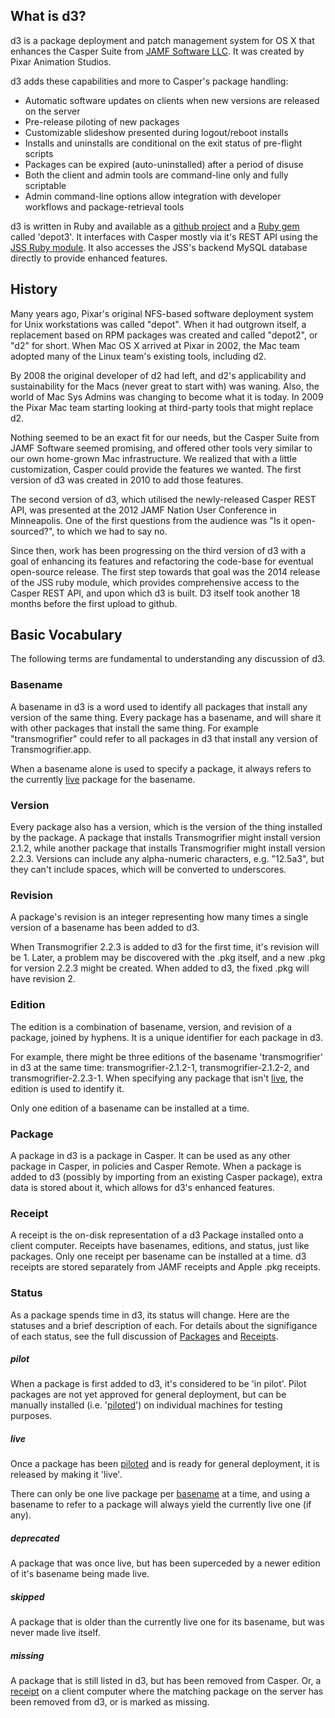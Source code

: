 ## What is d3?

d3 is a package deployment and patch management system for OS X that enhances the 
Casper Suite from [JAMF Software LLC](http://www.jamfsoftware.com/). It was created by Pixar Animation Studios.

d3 adds these capabilities and more to Casper's package handling:

* Automatic software updates on clients when new versions are released on the server
* Pre-release piloting of new packages
* Customizable slideshow presented during logout/reboot installs
* Installs and uninstalls are conditional on the exit status of pre-flight scripts
* Packages can be expired (auto-uninstalled) after a period of disuse
* Both the client and admin tools are command-line only and fully scriptable
* Admin command-line options allow integration with developer workflows and package-retrieval tools

d3 is written in Ruby and available as a [github project](https://github.com/PixarAnimationStudios/depot3) and a [Ruby gem](https://rubygems.org/gems/depot3/) called 'depot3'. It interfaces with Casper mostly via it's REST API using the [JSS Ruby module](https://github.com/PixarAnimationStudios/ruby-jss). It also accesses the JSS's backend MySQL database directly to provide enhanced features.

## History

Many years ago, Pixar's original NFS-based software deployment system for Unix workstations was called "depot". When it had outgrown itself, a replacement based on RPM packages was created and called "depot2", or "d2" for short. When Mac OS X arrived at Pixar in 2002, the Mac team adopted many of the Linux team's existing tools, including d2. 

By 2008 the original developer of d2 had left, and d2's applicability and sustainability for the Macs (never great to start with) was waning. Also, the world of Mac Sys Admins was changing to become what it is today. In 2009 the Pixar Mac team starting looking at third-party tools that might replace d2.  

Nothing seemed to be an exact fit for our needs, but the Casper Suite from JAMF Software seemed promising, and offered other tools very similar to our own home-grown Mac infrastructure. We realized that with a little customization, Casper could provide the features we wanted.  The first version of d3 was created in 2010 to add those features. 

The second version of d3, which utilised the newly-released Casper REST API, was presented at the 2012 JAMF Nation User Conference in Minneapolis. One of the first questions from the audience was "Is it open-sourced?", to which we had to say no. 

Since then, work has been progressing on the third version of d3 with a goal of enhancing its features and refactoring the code-base for eventual open-source release. The first step towards that goal was the 2014 release of the JSS ruby module, which provides comprehensive access to the Casper REST API, and upon which d3 is built. D3 itself took another 18 months before the first upload to github.

## Basic Vocabulary

The following terms are fundamental to understanding any discussion of d3.

### Basename

A basename in d3 is a word used to identify all packages that install any version of the same thing. Every package has a basename, and will share it with other packages that install the same thing. For example "transmogrifier" could refer to all packages in d3 that install any version of Transmogrifier.app. 

When a basename alone is used to specify a package, it always refers to the currently [live](#pilot--live) package for the basename. 


### Version

Every package also has a version, which is the version of the thing installed by the package. A package that installs Transmogrifier might install version 2.1.2, while another package that installs Transmogrifier might install version 2.2.3. Versions can include any alpha-numeric characters, e.g. "12.5a3", but they can't include spaces, which will be converted to underscores.


### Revision

A package's revision is an integer representing how many times a single version of a basename has been added to d3. 

When Transmogrifier 2.2.3 is added to d3 for the first time, it's revision will be 1.  Later, a problem may be discovered with the .pkg itself, and a new .pkg for version 2.2.3 might be created. When added to d3, the fixed .pkg will have revision 2.

### Edition

The edition is a combination of basename, version, and revision of a package, joined by hyphens. It is a unique identifier for each package in d3.

For example, there might be three editions of the basename 'transmogrifier' in d3 at the same time:  transmogrifier-2.1.2-1, transmogrifier-2.1.2-2, and transmogrifier-2.2.3-1. When specifying any package that isn't [live](#live), the edition is used to identify it.

Only one edition of a basename can be installed at a time.

### Package

A package in d3 is a package in Casper. It can be used as any other package in Casper, in policies and Casper Remote. When a package is added to d3 (possibly by importing from an existing Casper package), extra data is stored about it, which allows for d3's enhanced features. 

### Receipt

A receipt is the on-disk representation of a d3 Package installed onto a client computer. Receipts have basenames, editions, and status, just like packages. Only one receipt per basename can be installed at a time. d3 receipts are stored separately from JAMF receipts and Apple .pkg receipts.

### Status

As a package spends time in d3, its status will change. Here are the statuses and a brief description of each. For details about the signifigance of each status, see the full discussion of [Packages](packages) and [Receipts](receipts).

##### pilot

When a package is first added to d3, it's considered to be 'in pilot'. Pilot packages are not yet approved for general deployment, but can be manually installed (i.e. '[piloted](packages#piloting)') on individual machines for testing purposes.

##### live

Once a package has been [piloted](#piloting) and is ready for general deployment, it is released by making it 'live'.
  
There can only be one live package per [basename](#basename) at a time, and using a basename to refer to a package will always yield the currently live one (if any). 

##### deprecated

A package that was once live, but has been superceded by a newer edition of it's basename being made live.

##### skipped

A package that is older than the currently live one for its basename, but was never made live itself. 
  
##### missing

A package that is still listed in d3, but has been removed from Casper.  Or, a [receipt](receipts) on a client computer where the matching package on the server has been removed from d3, or is marked as missing.